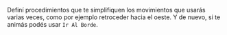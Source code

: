 Definí procedimientos que te simplifiquen los movimientos que usarás varias veces, como por ejemplo retroceder hacia el oeste. Y de nuevo, si te animás podés usar `Ir Al Borde`. 
